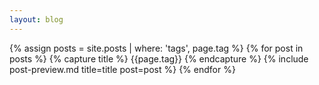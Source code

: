 ```yaml
---
layout: blog
---
```

{% assign posts = site.posts | where: 'tags', page.tag %}
{% for post in posts %}
    {% capture title %}
        {{page.tag}}
    {% endcapture %}
    {% include post-preview.md title=title post=post %}
{% endfor %}